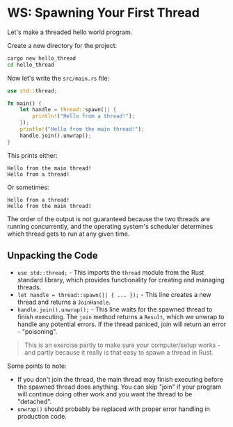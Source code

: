 # WS: Spawning Your First Thread

Let's make a threaded hello world program.

Create a new directory for the project:

```bash
cargo new hello_thread
cd hello_thread
```

Now let's write the `src/main.rs` file:

```rust
use std::thread;

fn main() {
    let handle = thread::spawn(|| {
        println!("Hello from a thread!");
    });
    println!("Hello from the main thread!");
    handle.join().unwrap();
}
```

This prints either:

```
Hello from the main thread!
Hello from a thread!
```

Or sometimes:

```
Hello from a thread!
Hello from the main thread!
```

The order of the output is not guaranteed because the two threads are running concurrently, and the operating system's scheduler determines which thread gets to run at any given time.

## Unpacking the Code

* `use std::thread;` - This imports the `thread` module from the Rust standard library, which provides functionality for creating and managing threads.
* `let handle = thread::spawn(|| { ... });` - This line creates a new thread and returns a `JoinHandle`.
* `handle.join().unwrap();` - This line waits for the spawned thread to finish executing. The `join` method returns a `Result`, which we unwrap to handle any potential errors. If the thread paniced, join will return an error - "poisoning".

> This is an exercise partly to make sure your computer/setup works - and partly because it really is that easy to spawn a thread in Rust.

Some points to note:

* If you don't join the thread, the main thread may finish executing before the spawned thread does anything. You can skip "join" if your program will continue doing other work and you want the thread to be "detached".
* `unwrap()` should probably be replaced with proper error handling in production code.
